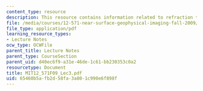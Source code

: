 ```yaml
---
content_type: resource
description: This resource contains information related to refraction traveltime interpretation.
file: /media/courses/12-571-near-surface-geophysical-imaging-fall-2009/65460b5afb2d58fa3a801c990e6f898f_MIT12_571F09_Lec3.pdf
file_type: application/pdf
learning_resource_types:
- Lecture Notes
ocw_type: OCWFile
parent_title: Lecture Notes
parent_type: CourseSection
parent_uid: d40ec6f9-a31e-46de-1c61-bb230353c0a2
resourcetype: Document
title: MIT12_571F09_Lec3.pdf
uid: 65460b5a-fb2d-58fa-3a80-1c990e6f898f
---
```

